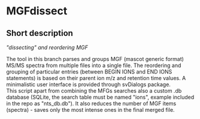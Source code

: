 # MGFdissect  
## Short description  
*"dissecting" and reordering MGF*
   
The tool in this branch parses and groups MGF (mascot generic format) MS/MS spectra from multiple files into a single file. The reordering and grouping of particular entries (between BEGIN IONS and END IONS statements) is based on their parent ion m/z and retention time values. A minimalistic user interface is provided through svDialogs package.     
This script apart from combining the MFGs searches also a custom .db database (SQLite, the search table must be named "ions", example included in the repo as "nts_db.db"). It also reduces the number of MGF items (spectra) - saves only the most intense ones in the final merged file.  